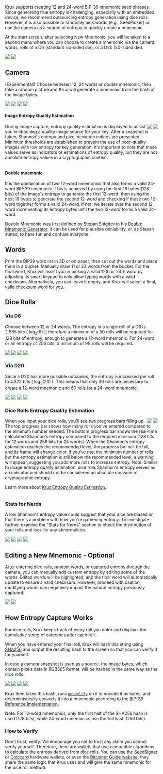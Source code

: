 Krux supports creating 12 and 24-word BIP-39 mnemonic seed phrases. Since generating true entropy is challenging, especially with an embedded device, we recommend outsourcing entropy generation using dice rolls. However, it is also possible to randomly pick words (e.g., SeedPicker) or use the camera as a source of entropy to quickly create a mnemonic.

At the start screen, after selecting New Mnemonic, you will be taken to a second menu where you can choose to create a mnemonic via the camera, words, rolls of a D6 (standard six-sided die), or a D20 (20-sided die).

<img src="../../../img/maixpy_amigo/new-mnemonic-options-300.png" class="amigo">
<img src="../../../img/maixpy_m5stickv/new-mnemonic-options-250.png" class="m5stickv">

## Camera
(Experimental!) Choose between 12, 24 words or double mnemonic, then take a random picture and Krux will generate a mnemonic from the hash of the image bytes.

<img src="../../../img/maixpy_amigo/new-mnemonic-via-snapshot-prompt-300.png" class="amigo">
<img src="../../../img/maixpy_amigo/new-mnemonic-via-snapshot-capturing-300.png" class="amigo">
<img src="../../../img/maixpy_m5stickv/new-mnemonic-via-snapshot-prompt-250.png" class="m5stickv">
<img src="../../../img/maixpy_m5stickv/new-mnemonic-via-snapshot-capturing-250.png" class="m5stickv">

#### Image Entropy Quality Estimation
<img src="../../../img/maixpy_m5stickv/new-mnemonic-via-snapshot-entropy-estimation-250.png" align="right" class="m5stickv">
<img src="../../../img/maixpy_amigo/new-mnemonic-via-snapshot-entropy-estimation-300.png" align="right" class="amigo">

During image capture, entropy quality estimation is displayed to assist you in obtaining a quality image source for your key. After a snapshot is taken, Shannon's entropy and pixel deviation indices are presented. Minimum thresholds are established to prevent the use of poor-quality images with low entropy for key generation. It's important to note that these values serve as indicators or estimations of entropy quality, but they are not absolute entropy values in a cryptographic context.

<div style="clear: both"></div>

#### Double mnemonic
It is the combination of two 12-word mnemonics that also forms a valid 24-word BIP-39 mnemonic. This is achieved by using the first 16 bytes (128 bits) of the image's entropy to generate the first 12-word, then using the next 16 bytes to generate the second 12-word and checking if these two 12-word together forms a valid 24-word, if not, we iterate over the second 12-word incrementing its entropy bytes until the two 12-word forms a valid 24-word.

Double Mnemonic was first defined by Stepan Snigirev in his [Double Mnemonic Generator](https://stepansnigirev.github.io/seed-tools/double_mnemonic.html). It can be used for plausible deniability, or, as Stepan stated, to have fun and confuse everyone.

## Words
Print the BIP39 word list in 3D or on paper, then cut out the words and place them in a bucket. Manually draw 11 or 23 words from the bucket.
For the final word, Krux will assist you in picking a valid 12th or 24th word by adjusting its smart keypad to only allow typing words with a valid checksum. Alternatively, you can leave it empty, and Krux will select a final, valid checksum word for you.

## Dice Rolls
### Via D6
Choose between 12 or 24 words. The entropy in a single roll of a D6 is 2.585 bits ( log<sub>2</sub>(6) ); therefore a minimum of a 50 rolls will be required for 128 bits of entropy, enough to generate a 12-word mnemonic. For 24-word, or an entropy of 256 bits, a minimum of 99 rolls will be required.

<img src="../../../img/maixpy_amigo/new-mnemonic-via-d6-roll-1-300.png" class="amigo">
<img src="../../../img/maixpy_amigo/new-mnemonic-via-d6-last-n-rolls-300.png" class="amigo">
<img src="../../../img/maixpy_m5stickv/new-mnemonic-via-d6-roll-1-250.png" class="m5stickv">
<img src="../../../img/maixpy_m5stickv/new-mnemonic-via-d6-last-n-rolls-250.png" class="m5stickv">

### Via D20
Since a D20 has more possible outcomes, the entropy is increased per roll to 4.322 bits ( log<sub>2</sub>(20) ). This means that only 30 rolls are necessary to create a 12-word mnemonic and 60 rolls for a 24-word mnemonic.

<img src="../../../img/maixpy_amigo/new-mnemonic-via-d20-roll-1-300.png" class="amigo">
<img src="../../../img/maixpy_amigo/new-mnemonic-via-d20-last-n-rolls-300.png" class="amigo">
<img src="../../../img/maixpy_m5stickv/new-mnemonic-via-d20-roll-1-250.png" class="m5stickv">
<img src="../../../img/maixpy_m5stickv/new-mnemonic-via-d20-last-n-rolls-250.png" class="m5stickv">

### Dice Rolls Entropy Quality Estimation
<img src="../../../img/maixpy_m5stickv/new-mnemonic-via-d6-roll-string-250.png" align="right" class="m5stickv">
<img src="../../../img/maixpy_amigo/new-mnemonic-via-d6-roll-string-300.png" align="right" class="amigo">

When you input your dice rolls, you'll see two progress bars filling up. The top progress bar shows how many rolls you've entered compared to the minimum number needed. The bottom progress bar shows the real-time calculated Shannon's entropy compared to the required minimum (128 bits for 12 words and 256 bits for 24 words). When the Shannon's entropy estimation reaches the recommended level, the progress bar will be full, and its frame will change color. If you've met the minimum number of rolls but the entropy estimation is still below the recommended level, a warning will appear, suggesting you add more rolls to increase entropy.
Note: Similar to image entropy quality estimation, dice rolls Shannon's entropy serves as an indicator and should not be considered an absolute measure of cryptographic entropy.

Learn more about [Krux Entropy Quality Estimation](../features/entropy.md).

<div style="clear: both"></div>

### Stats for Nerds
A low Shannon's entropy value could suggest that your dice are biased or that there's a problem with how you're gathering entropy. To investigate further, examine the "Stats for Nerds" section to check the distribution of your rolls and look for any abnormalities.

<img src="../../../img/maixpy_amigo/new-mnemonic-via-d6-roll-nerd-stats-300.png" class="amigo">
<img src="../../../img/maixpy_amigo/new-mnemonic-via-d20-roll-nerd-stats-300.png" class="amigo">
<img src="../../../img/maixpy_m5stickv/new-mnemonic-via-d6-roll-nerd-stats-250.png" class="m5stickv">
<img src="../../../img/maixpy_m5stickv/new-mnemonic-via-d20-roll-nerd-stats-250.png" class="m5stickv">


## Editing a New Mnemonic - Optional
After entering dice rolls, random words, or captured entropy through the camera, you can manually add custom entropy by editing some of the words. Edited words will be highlighted, and the final word will automatically update to ensure a valid checksum. However, proceed with caution, modifying words can negatively impact the natural entropy previously captured.

<img src="../../../img/maixpy_amigo/new-mnemonic-edited-300.png" class="amigo">
<img src="../../../img/maixpy_m5stickv/new-mnemonic-edited-250.png" class="m5stickv">

## How Entropy Capture Works
For dice rolls, Krux keeps track of every roll you enter and displays the cumulative string of outcomes after each roll. 

When you have entered your final roll, Krux will hash this string using [SHA256](https://en.bitcoin.it/wiki/SHA-256) and output the resulting hash to the screen so that you can verify it for yourself.

In case a camera snapshot is used as a source, the image bytes, which contain pixels data in RGB565 format, will be hashed in the same way as the dice rolls.

<img src="../../../img/maixpy_amigo/new-mnemonic-via-snapshot-sha256-300.png" class="amigo">
<img src="../../../img/maixpy_amigo/new-mnemonic-via-d6-roll-sha256-300.png" class="amigo">
<img src="../../../img/maixpy_m5stickv/new-mnemonic-via-snapshot-sha256-250.png" class="m5stickv">
<img src="../../../img/maixpy_m5stickv/new-mnemonic-via-d6-roll-sha256-250.png" class="m5stickv">

Krux then takes this hash, runs [`unhexlify`](https://docs.python.org/3/library/binascii.html#binascii.unhexlify) on it to encode it as bytes, and deterministically converts it into a mnemonic according to the [BIP-39 Reference Implementation](https://github.com/trezor/python-mnemonic/blob/6b7ebdb3624bbcae1a7b3c5485427a5587795120/src/mnemonic/mnemonic.py#L189-L207).

Note: For 12-word mnemonics, only the first half of the SHA256 hash is used (128 bits), while 24-word mnemonics use the full hash (256 bits).

### How to Verify
Don't trust, verify. We encourage you not to trust any claim you cannot verify yourself. Therefore, there are wallets that use compatible algorithms to calculate the entropy derived from dice rolls. You can use the [SeedSigner](https://seedsigner.com/) or [Coldcard](https://coldcard.com/) hardware wallets, or even the [Bitcoiner Guide website](https://bitcoiner.guide/seed/), they share the same logic that Krux uses and will give the same mnemonic for the dice roll method.

